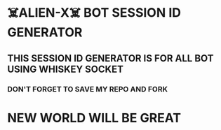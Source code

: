 # ☠️ALIEN-X☠️ BOT SESSION ID GENERATOR 

## THIS SESSION ID GENERATOR IS FOR ALL BOT USING WHISKEY SOCKET 


### DON'T FORGET TO SAVE MY REPO AND FORK 


# NEW WORLD WILL BE GREAT 
